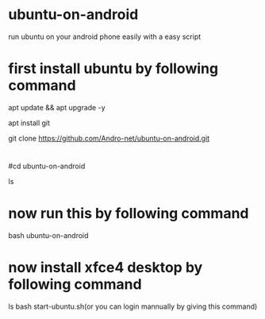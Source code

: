 # ubuntu-on-android
run ubuntu on your android phone easily with a easy script
# first install ubuntu by following command

apt update && apt upgrade -y 

apt install git 

git clone https://github.com/Andro-net/ubuntu-on-android.git

#
#cd ubuntu-on-android

ls
# now run this by following command
bash ubuntu-on-android

# now install xfce4 desktop by following command
ls
bash start-ubuntu.sh(or you can login mannually by giving this command)

